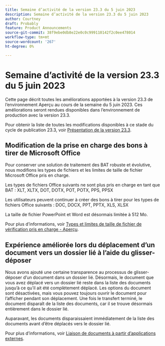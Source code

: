 ```yaml
---
title: Semaine d’activité de la version 23.3 du 5 juin 2023
description: Semaine d’activité de la version 23.3 du 5 juin 2023
author: Courtney
draft: Probably
feature: Product Announcements
source-git-commit: 38f9ebe0db8e22e0c0c999110142f2c0ee478014
workflow-type: tm+mt
source-wordcount: '267'
ht-degree: 0%

---
```


# Semaine d’activité de la version 23.3 du 5 juin 2023

Cette page décrit toutes les améliorations apportées à la version 23.3 de l’environnement Aperçu au cours de la semaine du 5 juin 2023. Ces améliorations seront rendues disponibles dans l’environnement de production avec la version 23.3.

Pour obtenir la liste de toutes les modifications disponibles à ce stade du cycle de publication 23.3, voir [Présentation de la version 23.3](/help/quicksilver/product-announcements/product-releases/23.3-release-activity/23-3-release-overview.md).

## Modification de la prise en charge des bons à tirer de Microsoft Office

Pour conserver une solution de traitement des BAT robuste et évolutive, nous modifions les types de fichiers et les limites de taille de fichier Microsoft Office pris en charge.

Les types de fichiers Office suivants ne sont plus pris en charge en tant que BAT : XLT, XLTX, DOT, DOTX, POT, POTX, PPS, PPSX

Les utilisateurs peuvent continuer à créer des bons à tirer pour les types de fichiers Office suivants : DOC, DOCX, PPT, PPTX, XLS, XLSX

La taille de fichier PowerPoint et Word est désormais limitée à 512 Mo.

Pour plus d’informations, voir [Types et limites de taille de fichier de vérification pris en charge - Aperçu](/help/quicksilver/review-and-approve-work/proofing/proofing-overview/supported-proofing-file-types.md).

## Expérience améliorée lors du déplacement d’un document vers un dossier lié à l’aide du glisser-déposer

Nous avons ajouté une certaine transparence au processus de glisser-déposer d’un document dans un dossier lié. Désormais, le document que vous avez déplacé vers un dossier lié reste dans la liste des documents jusqu’à ce qu’il ait été complètement déplacé. Les options du document sont désactivées, mais vous pouvez toujours ouvrir le document pour l’afficher pendant son déplacement. Une fois le transfert terminé, le document disparaît de la liste des documents, car il se trouve désormais entièrement dans le dossier lié.

Auparavant, les documents disparaissaient immédiatement de la liste des documents avant d’être déplacés vers le dossier lié.

Pour plus d’informations, voir [Liaison de documents à partir d’applications externes](/help/quicksilver/documents/adding-documents-to-workfront/link-documents-from-external-apps.md).



<!-- HTML you might need

Video link

[View a video demonstration of this feature](ADD URL){target=_blank}

Off-cycle note for weekly pages

>[!NOTE]
>
>Preview release: February 9, 2023; Planned Production release: February 23, 2023



-->